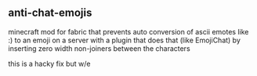 ## anti-chat-emojis

minecraft mod for fabric that prevents auto conversion of ascii emotes like :) to an emoji on a server with a plugin that does that (like EmojiChat) by inserting zero width non-joiners between the characters

this is a hacky fix but w/e
